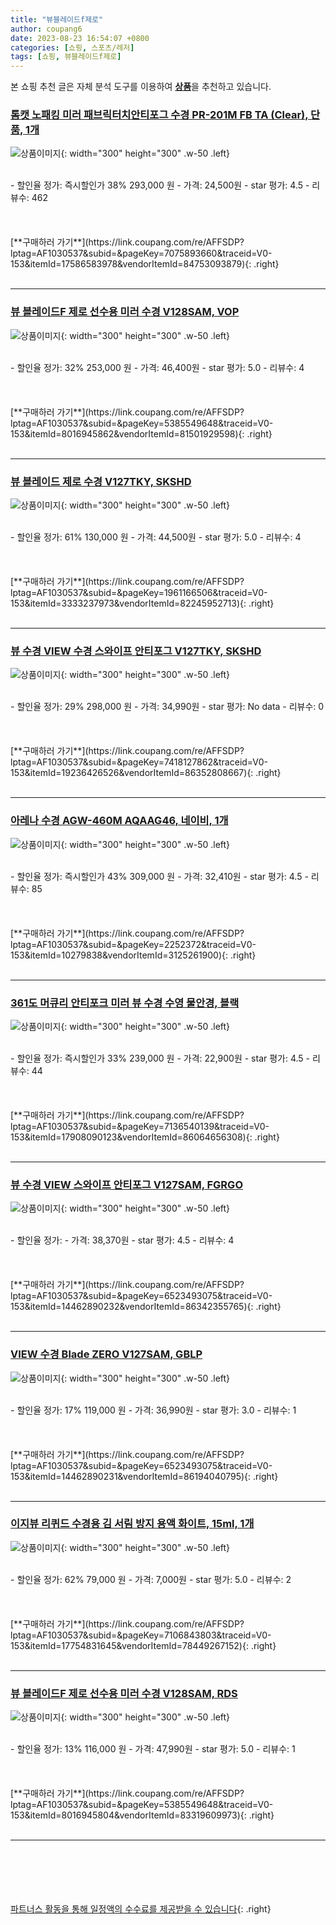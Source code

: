 ```yaml
---
title: "뷰블레이드f제로"
author: coupang6
date: 2023-08-23 16:54:07 +0800
categories: [쇼핑, 스포츠/레저]
tags: [쇼핑, 뷰블레이드f제로]
---
```


본 쇼핑 추천 글은 자체 분석 도구를 이용하여 [**상품**](https://link.coupang.com/a/bao1ui)을 추천하고 있습니다.

### [톰캣 노패킹 미러 패브릭터치안티포그 수경 PR-201M FB TA (Clear), 단품, 1개](https://link.coupang.com/re/AFFSDP?lptag=AF1030537&subid=&pageKey=7075893660&traceid=V0-153&itemId=17586583978&vendorItemId=84753093879)

![상품이미지](https://thumbnail10.coupangcdn.com/thumbnails/remote/230x230ex/image/vendor_inventory/3571/54737017e1b07c7fc161056e5854fe68b96def6dc5c3ea2e261ccf96a7d3.jpg){: width="300" height="300" .w-50 .left}


<br>
- 할인율 정가: 즉시할인가 38%  293,000   원
- 가격: 24,500원
- star 평가: 4.5
- 리뷰수: 462
<br>
<br>
<br>
<br>
[**구매하러 가기**](https://link.coupang.com/re/AFFSDP?lptag=AF1030537&subid=&pageKey=7075893660&traceid=V0-153&itemId=17586583978&vendorItemId=84753093879){: .right}
<br>
<br>

---

### [뷰 블레이드F 제로 선수용 미러 수경 V128SAM, VOP](https://link.coupang.com/re/AFFSDP?lptag=AF1030537&subid=&pageKey=5385549648&traceid=V0-153&itemId=8016945862&vendorItemId=81501929598)

![상품이미지](https://thumbnail8.coupangcdn.com/thumbnails/remote/230x230ex/image/vendor_inventory/9c7f/26c1c45e2933a2197a110ebdf63cdc69715fe7a289b5c0bdb3d9dd4aab02.jpg){: width="300" height="300" .w-50 .left}


<br>
- 할인율 정가: 32%  253,000   원
- 가격: 46,400원
- star 평가: 5.0
- 리뷰수: 4
<br>
<br>
<br>
<br>
[**구매하러 가기**](https://link.coupang.com/re/AFFSDP?lptag=AF1030537&subid=&pageKey=5385549648&traceid=V0-153&itemId=8016945862&vendorItemId=81501929598){: .right}
<br>
<br>

---

### [뷰 블레이드 제로 수경 V127TKY, SKSHD](https://link.coupang.com/re/AFFSDP?lptag=AF1030537&subid=&pageKey=1961166506&traceid=V0-153&itemId=3333237973&vendorItemId=82245952713)

![상품이미지](https://thumbnail8.coupangcdn.com/thumbnails/remote/230x230ex/image/vendor_inventory/3e01/47bc744341646fbb3c5f730c3af70b6b0c92d5114b7ae5d5b45685d69550.jpg){: width="300" height="300" .w-50 .left}


<br>
- 할인율 정가: 61%  130,000   원
- 가격: 44,500원
- star 평가: 5.0
- 리뷰수: 4
<br>
<br>
<br>
<br>
[**구매하러 가기**](https://link.coupang.com/re/AFFSDP?lptag=AF1030537&subid=&pageKey=1961166506&traceid=V0-153&itemId=3333237973&vendorItemId=82245952713){: .right}
<br>
<br>

---

### [뷰 수경 VIEW 수경 스와이프 안티포그 V127TKY, SKSHD](https://link.coupang.com/re/AFFSDP?lptag=AF1030537&subid=&pageKey=7418127862&traceid=V0-153&itemId=19236426526&vendorItemId=86352808667)

![상품이미지](https://thumbnail6.coupangcdn.com/thumbnails/remote/230x230ex/image/vendor_inventory/a8b4/dda936414c8b2007d8211ef972dbd739e6394afb269891d9af306f6faf6a.JPG){: width="300" height="300" .w-50 .left}


<br>
- 할인율 정가: 29%  298,000   원
- 가격: 34,990원
- star 평가: No data
- 리뷰수: 0
<br>
<br>
<br>
<br>
[**구매하러 가기**](https://link.coupang.com/re/AFFSDP?lptag=AF1030537&subid=&pageKey=7418127862&traceid=V0-153&itemId=19236426526&vendorItemId=86352808667){: .right}
<br>
<br>

---

### [아레나 수경 AGW-460M AQAAG46, 네이비, 1개](https://link.coupang.com/re/AFFSDP?lptag=AF1030537&subid=&pageKey=2252372&traceid=V0-153&itemId=10279838&vendorItemId=3125261900)

![상품이미지](https://thumbnail7.coupangcdn.com/thumbnails/remote/230x230ex/image/vendor_inventory/843d/99ac96be0fc3bd57925a376cbcb4112f61567c90d35c41fb318c27ef2772.jpg){: width="300" height="300" .w-50 .left}


<br>
- 할인율 정가: 즉시할인가 43%  309,000   원
- 가격: 32,410원
- star 평가: 4.5
- 리뷰수: 85
<br>
<br>
<br>
<br>
[**구매하러 가기**](https://link.coupang.com/re/AFFSDP?lptag=AF1030537&subid=&pageKey=2252372&traceid=V0-153&itemId=10279838&vendorItemId=3125261900){: .right}
<br>
<br>

---

### [361도 머큐리 안티포크 미러 뷰 수경 수영 물안경, 블랙](https://link.coupang.com/re/AFFSDP?lptag=AF1030537&subid=&pageKey=7136540139&traceid=V0-153&itemId=17908090123&vendorItemId=86064656308)

![상품이미지](https://thumbnail8.coupangcdn.com/thumbnails/remote/230x230ex/image/vendor_inventory/e94c/3f1a145c63961778e3be38531f10e3ac10ac108e316ecef372a89c00a767.jpg){: width="300" height="300" .w-50 .left}


<br>
- 할인율 정가: 즉시할인가 33%  239,000   원
- 가격: 22,900원
- star 평가: 4.5
- 리뷰수: 44
<br>
<br>
<br>
<br>
[**구매하러 가기**](https://link.coupang.com/re/AFFSDP?lptag=AF1030537&subid=&pageKey=7136540139&traceid=V0-153&itemId=17908090123&vendorItemId=86064656308){: .right}
<br>
<br>

---

### [뷰 수경 VIEW 스와이프 안티포그 V127SAM, FGRGO](https://link.coupang.com/re/AFFSDP?lptag=AF1030537&subid=&pageKey=6523493075&traceid=V0-153&itemId=14462890232&vendorItemId=86342355765)

![상품이미지](https://thumbnail7.coupangcdn.com/thumbnails/remote/230x230ex/image/vendor_inventory/b998/b8d878eaac8bbbc0e3adc060aa94b6b462c146672e16ab61d08c762d6862.jpg){: width="300" height="300" .w-50 .left}


<br>
- 할인율 정가: 
- 가격: 38,370원
- star 평가: 4.5
- 리뷰수: 4
<br>
<br>
<br>
<br>
[**구매하러 가기**](https://link.coupang.com/re/AFFSDP?lptag=AF1030537&subid=&pageKey=6523493075&traceid=V0-153&itemId=14462890232&vendorItemId=86342355765){: .right}
<br>
<br>

---

### [VIEW 수경 Blade ZERO V127SAM, GBLP](https://link.coupang.com/re/AFFSDP?lptag=AF1030537&subid=&pageKey=6523493075&traceid=V0-153&itemId=14462890231&vendorItemId=86194040795)

![상품이미지](https://thumbnail6.coupangcdn.com/thumbnails/remote/230x230ex/image/vendor_inventory/06c9/cd4389ff3c964fbcb39bec26b79dbddaefb223f50b8c05108b3265f30885.jpg){: width="300" height="300" .w-50 .left}


<br>
- 할인율 정가: 17%  119,000   원
- 가격: 36,990원
- star 평가: 3.0
- 리뷰수: 1
<br>
<br>
<br>
<br>
[**구매하러 가기**](https://link.coupang.com/re/AFFSDP?lptag=AF1030537&subid=&pageKey=6523493075&traceid=V0-153&itemId=14462890231&vendorItemId=86194040795){: .right}
<br>
<br>

---

### [이지뷰 리퀴드 수경용 김 서림 방지 용액 화이트, 15ml, 1개](https://link.coupang.com/re/AFFSDP?lptag=AF1030537&subid=&pageKey=7106843803&traceid=V0-153&itemId=17754831645&vendorItemId=78449267152)

![상품이미지](https://thumbnail10.coupangcdn.com/thumbnails/remote/230x230ex/image/retail/images/7989691309229542-9025f0df-9448-4464-84dc-22d421f80655.jpg){: width="300" height="300" .w-50 .left}


<br>
- 할인율 정가: 62%  79,000   원
- 가격: 7,000원
- star 평가: 5.0
- 리뷰수: 2
<br>
<br>
<br>
<br>
[**구매하러 가기**](https://link.coupang.com/re/AFFSDP?lptag=AF1030537&subid=&pageKey=7106843803&traceid=V0-153&itemId=17754831645&vendorItemId=78449267152){: .right}
<br>
<br>

---

### [뷰 블레이드F 제로 선수용 미러 수경 V128SAM, RDS](https://link.coupang.com/re/AFFSDP?lptag=AF1030537&subid=&pageKey=5385549648&traceid=V0-153&itemId=8016945804&vendorItemId=83319609973)

![상품이미지](https://thumbnail7.coupangcdn.com/thumbnails/remote/230x230ex/image/vendor_inventory/f5fa/b6fdcec5d2103b76f50265f40233ec0daea8c4cda431240c46bd374c162e.jpg){: width="300" height="300" .w-50 .left}


<br>
- 할인율 정가: 13%  116,000   원
- 가격: 47,990원
- star 평가: 5.0
- 리뷰수: 1
<br>
<br>
<br>
<br>
[**구매하러 가기**](https://link.coupang.com/re/AFFSDP?lptag=AF1030537&subid=&pageKey=5385549648&traceid=V0-153&itemId=8016945804&vendorItemId=83319609973){: .right}
<br>
<br>

---
<br><br><br><br><br> [파트너스 활동을 통해 일정액의 수수료를 제공받을 수 있습니다](https://link.coupang.com/a/bao1ui){: .right}